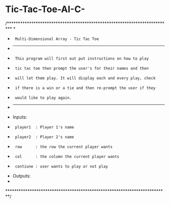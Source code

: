 # Tic-Tac-Toe-AI-C-

/**************************************************************************
 *
 *		Multi-Dimensional Array - Tic Tac Toe
 * _____________________________________________________________________
 *		This program will first out put instructions on how to play
 *		tic tac toe then prompt the user's for their names and then
 *		will let them play. It will display each and every play, check
 *		if there is a win or a tie and then re-prompt the user if they
 *		would like to play again.
 * _____________________________________________________________________
 * Inputs:
 *		player1  : Player 1's name
 *		player2  : Player 2's name
 *		row      : the row the current player wants
 *		col      : the column the current player wants
 *		contiune : user wants to play or not play
 * Outputs:
 *
 *************************************************************************/